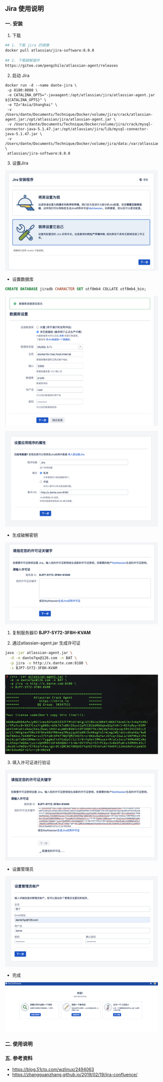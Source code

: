 ## Jira 使用说明

### 一. 安装

1. 下载

```bash
## 1. 下载 jira 的镜像
docker pull atlassian/jira-software:8.0.0

## 2. 下载破解插件
https://gitee.com/pengzhile/atlassian-agent/releases
```

2. 启动 Jira

```shell
docker run -d --name dante-jira \
 -p 8180:8080 \
 -e CATALINA_OPTS="-javaagent:/opt/atlassian/jira/atlassian-agent.jar ${CATALINA_OPTS}" \
 -e TZ="Asia/Shanghai" \
 -v /Users/dante/Documents/Technique/Docker/volume/jira/crack/atlassian-agent.jar:/opt/atlassian/jira/atlassian-agent.jar \
 -v /Users/dante/Documents/Technique/Docker/volume/jira/crack/mysql-connector-java-5.1.47.jar:/opt/atlassian/jira/lib/mysql-connector-java-5.1.47.jar \
 -v /Users/dante/Documents/Technique/Docker/volume/jira/data:/var/atlassian/jira \
 atlassian/jira-software:8.0.0
```

3. 设置Jira

![1](./images/jira/1.png)

- 设置数据库

```sql
CREATE DATABASE jiradb CHARACTER SET utf8mb4 COLLATE utf8mb4_bin;
```

![1](./images/jira/2.png)

![1](./images/jira/3.png)

- 生成破解密钥

![4](./images/jira/4.png)

1) 复制服务器ID **BJP7-SY72-3F8H-KVAM**

2) 通过atlassian-agent.jar 生成许可证

```bash
java -jar atlassian-agent.jar \
  -d -m dante7qx@126.com -n BAT \
  -p jira -o http://x.dante.com:8180 \
  -s BJP7-SY72-3F8H-KVAM
```

![5](./images/jira/5.png)

3) 填入许可证进行验证

![5](./images/jira/6.png)

- 设置管理员

![5](./images/jira/7.png)

- 完成

![9](./images/jira/9.png)

### 二. 使用说明



### 五. 参考资料

- https://blog.51cto.com/wzlinux/2494063
- https://zhangguanzhang.github.io/2019/02/19/jira-confluence/